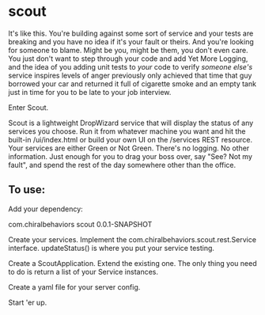 scout
=====

It's like this. You're building against some sort of service and your tests are breaking and you have no idea if it's your fault or theirs. And you're looking for someone to blame. Might be you, might be them, you don't even care. You just don't want to step through your code and add Yet More Logging, and the idea of you adding unit tests to *your* code to verify *someone else's* service inspires levels of anger previously only achieved that time that guy borrowed your car and returned it full of cigarette smoke and an empty tank just in time for you to be late to your job interview. 

Enter Scout.

Scout is a lightweight DropWizard service that will display the status of any services you choose. Run it from whatever machine you want and hit the built-in /ui/index.html or build your own UI on the /services REST resource. Your services are either Green or Not Green. There's no logging. No other information. Just enough for you to drag your boss over, say "See? Not my fault", and spend the rest of the day somewhere other than the office.

To use:
-------

Add your dependency:

<dependency>
    <groupId>com.chiralbehaviors</groupId>
    <artifactId>scout</artifactId>
    <version>0.0.1-SNAPSHOT</version>
</dependency>

Create your services. Implement the com.chiralbehaviors.scout.rest.Service interface. updateStatus() is where you put your service testing. 

Create a ScoutApplication. Extend the existing one. The only thing you need to do is return a list of your Service instances.

Create a yaml file for your server config. 

Start 'er up.
